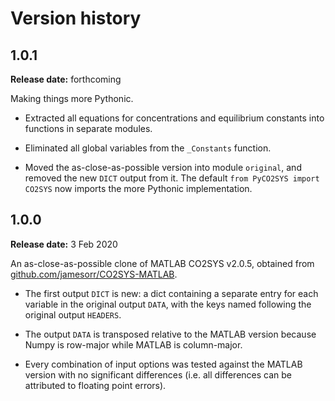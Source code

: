 # Version history

## 1.0.1

**Release date:** forthcoming

Making things more Pythonic.

  * Extracted all equations for concentrations and equilibrium constants into functions in separate modules.

  * Eliminated all global variables from the `_Constants` function.

  * Moved the as-close-as-possible version into module `original`, and removed the new `DICT` output from it. The default `from PyCO2SYS import CO2SYS` now imports the more Pythonic implementation.

## 1.0.0

**Release date:** 3 Feb 2020

An as-close-as-possible clone of MATLAB CO2SYS v2.0.5, obtained from [github.com/jamesorr/CO2SYS-MATLAB](https://github.com/jamesorr/CO2SYS-MATLAB).

  * The first output `DICT` is new: a dict containing a separate entry for each variable in the original output `DATA`, with the keys named following the original output `HEADERS`.

  * The output `DATA` is transposed relative to the MATLAB version because Numpy is row-major while MATLAB is column-major.

  * Every combination of input options was tested against the MATLAB version with no significant differences (i.e. all differences can be attributed to floating point errors).
